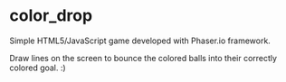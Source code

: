 # color_drop
Simple HTML5/JavaScript game developed with Phaser.io framework.

Draw lines on the screen to bounce the colored balls into their correctly colored goal. :)
